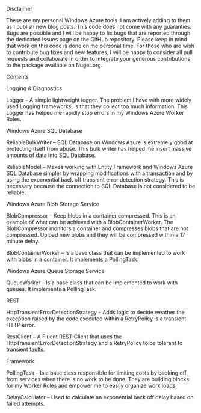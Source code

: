 Disclaimer

These are my personal Windows Azure tools. I am actively adding to them as I publish new blog posts.
This code does not come with any guaranties. Bugs are possible and I will be happy to fix bugs that are reported through the dedicated Issues page on the GitHub repository. Please keep in mind that work on this code is done on me personal time.
For those who are wish to contribute bug fixes and new features, I will be happy to consider all pull requests and collaborate in order to integrate your  generous contributions to the package available on Nuget.org.
 
Contents

Logging & Diagnostics

Logger – A simple lightweight logger. The problem I have with more widely used Logging frameworks, is that they collect too much information. This Logger has helped me rapidly stop errors in my Windows Azure Worker Roles.

Windows Azure SQL Database

ReliableBulkWriter – SQL Database on Windows Azure is extremely good at protecting itself from abuse. This bulk writer has helped me insert massive amounts of data into SQL Database.

ReliableModel – Makes working with Entity Framework and Windows Azure SQL Database simpler by wrapping modifications with a transaction and by using the exponential back off transient error detection strategy. This is necessary because the connection to SQL Database is not considered to be reliable.

Windows Azure Blob Storage Service

BlobCompressor – Keep blobs in a container compressed. This is an example of what can be achieved with a BlobContainerWorker. The BlobCompressor monitors a container and compresses blobs that are not compressed. Upload new blobs and they will be compressed within a 17 minute delay.

BlobContainerWorker – Is a base class that can be implemented to work with blobs in a container. It implements a PollingTask.

Windows Azure Queue Storage Service

QueueWorker – Is a base class that can be implemented to work with queues. It implements a PollingTask.

REST

HttpTransientErrorDetectionStrategy – Adds logic to decide weather the exception raised by the code executed within a RetryPolicy is a transient HTTP error.

RestClient – A Fluent REST Client that uses the HttpTransientErrorDetectionStrategy and a RetryPolicy to be tolerant to transient faults.

Framework

PollingTask – Is a base class responsible for limiting costs by backing off from services when there is no work to be done. They are building blocks for my Worker Roles and empower me to easily organize work loads.

DelayCalculator – Used to calculate an exponential back off delay based on failed attempts.
